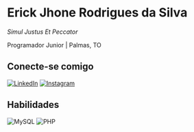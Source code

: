 # Erick Jhone Rodrigues da Silva

*Simul Justus Et Peccator*

Programador Junior | Palmas, TO



## Conecte-se comigo 

[![LinkedIn](https://img.shields.io/badge/LinkedIn-000?style=for-the-badge&logo=linkedin&logoColor=0E76A8)](https://br.linkedin.com/in/erick-jhone-rodrigues-da-silva-04341317a)
[![Instagram](https://img.shields.io/badge/Instagram-000?style=for-the-badge&logo=instagram)](https://www.instagram.com/erickjhonne/)


## Habilidades
![MySQL](https://img.shields.io/badge/mysql-%2300f.svg?style=for-the-badge&logo=mysql&logoColor=white)
![PHP](https://img.shields.io/badge/java-%23777BB4.svg?style=for-the-badge&logo=java&logoColor=white)



